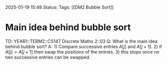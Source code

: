 2025-01-19 15:48
Status: 
Tags: [[DM2 Bubble Sort]]
# Main idea behind bubble sort

TD: YEAR1::TERM2::CS147 Discrete Maths 2::03
Q: What is the main idea behind bubble sort?
A: 1) Compare successive entries $A[j]$ and $A[j+1]$.
2) if $A[j] >A[j+1]$ then swap the positions of the entries.
3) this stops once no two successive entries can be swapped.
<!--ID: 1737302489653-->

